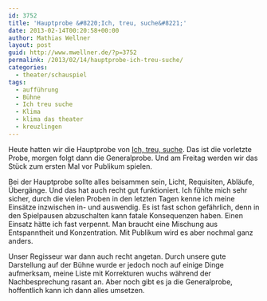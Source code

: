 ```yaml
---
id: 3752
title: 'Hauptprobe &#8220;Ich, treu, suche&#8221;'
date: 2013-02-14T00:20:58+00:00
author: Mathias Wellner
layout: post
guid: http://www.mwellner.de/?p=3752
permalink: /2013/02/14/hauptprobe-ich-treu-suche/
categories:
  - theater/schauspiel
tags:
  - aufführung
  - Bühne
  - Ich treu suche
  - Klima
  - klima das theater
  - kreuzlingen
---
```

Heute hatten wir die Hauptprobe von [Ich, treu, suche](http://www.klima-das-theater.ch/). Das ist die vorletzte Probe, morgen folgt dann die Generalprobe. Und am Freitag werden wir das Stück zum ersten Mal vor Publikum spielen. 

Bei der Hauptprobe sollte alles beisammen sein, Licht, Requisiten, Abläufe, Übergänge. Und das hat auch recht gut funktioniert. Ich fühlte mich sehr sicher, durch die vielen Proben in den letzten Tagen kenne ich meine Einsätze inzwischen in- und auswendig. Es ist fast schon gefährlich, denn in den Spielpausen abzuschalten kann fatale Konsequenzen haben. Einen Einsatz hätte ich fast verpennt. Man braucht eine Mischung aus Entspanntheit und Konzentration. Mit Publikum wird es aber nochmal ganz anders. 

Unser Regisseur war dann auch recht angetan. Durch unsere gute Darstellung auf der Bühne wurde er jedoch noch auf einige Dinge aufmerksam, meine Liste mit Korrekturen wuchs während der Nachbesprechung rasant an. Aber noch gibt es ja die Generalprobe, hoffentlich kann ich dann alles umsetzen.